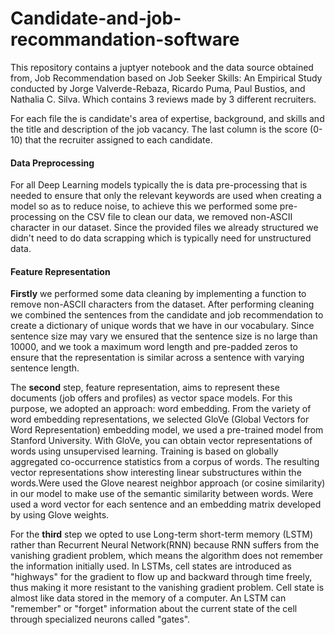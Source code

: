 # Candidate-and-job-recommandation-software
This repository contains a juptyer notebook and the data source obtained from, Job Recommendation based on Job Seeker Skills: An Empirical Study conducted by Jorge Valverde-Rebaza, Ricardo Puma, Paul Bustios, and Nathalia C. Silva. Which contains 3 reviews made by 3 different recruiters. 

For each file the is candidate's area of expertise, background, and skills and the title and description of the job vacancy. The last column is the score (0-10) that the recruiter assigned to each candidate.


#### Data Preprocessing
For all Deep Learning models typically the is data pre-processing that is needed to ensure that only the relevant keywords are used when creating a model so as to reduce noise, to achieve this we performed some pre-processing on the CSV file to clean our data, we removed non-ASCII character in our dataset. Since the provided files we already structured we didn't need to do data scrapping which is typically need for unstructured data.

#### Feature Representation
<b>Firstly</b> we performed some data cleaning by implementing a function to remove non-ASCII characters from the dataset. After performing cleaning we combined the sentences from the candidate and job recommendation to create a dictionary of unique words that we have in our vocabulary. Since sentence size may vary we ensured that the sentence size is no large than 10000, and we took a maximum word length and pre-padded zeros to ensure that the representation is similar across a sentence with varying sentence length.

The <b>second</b> step, feature representation, aims to represent these documents (job offers and profiles) as vector space models. For this purpose, we adopted an approach: word embedding. From the variety of word embedding representations, we selected GloVe (Global Vectors for Word Representation) embedding model, we used a pre-trained model from Stanford University. With GloVe, you can obtain vector representations of words using unsupervised learning. Training is based on globally aggregated co-occurrence statistics from a corpus of words. The resulting vector representations show interesting linear substructures within the words.Were used the Glove nearest neighbor approach (or cosine similarity) in our model to make use of the semantic similarity between words. Were used a word vector for each sentence and an embedding matrix developed by using Glove weights.

For the <b>third</b> step we opted to use Long-term short-term memory (LSTM) rather than Recurrent Neural Network(RNN) because RNN suffers from the vanishing gradient problem, which means the algorithm does not remember the information initially used. In LSTMs, cell states are introduced as "highways" for the gradient to flow up and backward through time freely, thus making it more resistant to the vanishing gradient problem. Cell state is almost like data stored in the memory of a computer. An LSTM can "remember" or "forget" information about the current state of the cell through specialized neurons called "gates".
